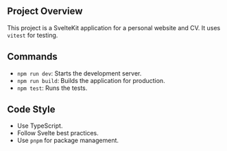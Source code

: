 ## Project Overview

This project is a SvelteKit application for a personal website and CV. It uses `vitest` for testing.

## Commands

- `npm run dev`: Starts the development server.
- `npm run build`: Builds the application for production.
- `npm test`: Runs the tests.

## Code Style

- Use TypeScript.
- Follow Svelte best practices.
- Use `pnpm` for package management.
